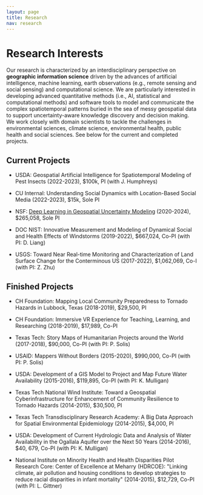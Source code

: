 ```yaml
---
layout: page
title: Research
nav: research
---
```


<!--<div class="col-xs-12 col-md-12" markdown="1"> -->

# Research Interests

Our research is characterized by an interdisciplinary perspective on
**geographic information science** driven by the advances of artificial
intelligence, machine learning, earth observations (e.g., remote sensing
and social sensing) and computational science. We are particularly
interested in developing advanced quantitative methods (i.e., AI,
statistical and computational methods) and software tools to model and
communicate the complex spatiotemporal patterns buried in the sea of messy
geospatial data to support uncertainty-aware knowledge discovery and
decision making. We work closely with domain scientists to tackle the
challenges in environmental sciences, climate science, environmental
health, public health and social sciences. See below for the current and
completed projects.

<!--Particularly, we focus on the development of statistical and
computational methodologies for (a) integrating **heterogeneous sources of
geographic information** (e.g., incompatible scales) for geographic
analysis; (b) characterizing and modeling **complex spatiotemporal
patterns** in geographic phenomena and processes; (c) characterizing and
modeling **spatiotemporal bias and uncertainty** of geographic information
and the associated impacts; (d) addressing the **computing challenges**
when the data scale and model complexity increase dramatically; and (e)
building geospatial-enabled **cyberinfrastructure** for domain scientists.
-->


<!--</div> -->

<!--<div class="col-xs-12 col-md-12 resobj" markdown="1"> -->

## Current Projects 

+ USDA:  Geospatial Artificial Intelligence for Spatiotemporal Modeling of Pest Insects (2022-2023), $100k, PI (with J. Humphreys)

+ CU Internal:  Understanding Social Dynamics with Location-Based Social Media (2022-2023), $15k, Sole PI

+ NSF:  [Deep Learning in Geospatial Uncertainty Modeling](https://www.nsf.gov/awardsearch/showAward?AWD_ID=2026331&HistoricalAwards=false) (2020-2024), $265,058, Sole PI

+ DOC NIST: Innovative Measurement and Modeling of Dynamical Social and Health Effects of Windstorms (2019-2022), $667,024, Co-PI (with PI: D. Liang)

+ USGS: Toward Near Real-time Monitoring and Characterization of Land Surface Change for the Conterminous US (2017-2022), $1,062,069, Co-I (with PI: Z. Zhu)


## Finished Projects 

+ CH Foundation: Mapping Local Community Preparedness to Tornado Hazards in Lubbock, Texas (2018-2019), $29,500, PI

+ CH Foundation: Immersive VR Experience for Teaching, Learning, and Researching (2018-2019), $17,989, Co-PI

+ Texas Tech: Story Maps of Humanitarian Projects around the World (2017-2018), $90,000, Co-PI (with PI: P. Solis)

+ USAID: Mappers Without Borders (2015-2020), $990,000, Co-PI (with PI: P. Solis)

+ USDA: Development of a GIS Model to Project and Map Future Water Availability (2015-2016), $119,895, Co-PI (with PI: K. Mulligan)

+ Texas Tech National Wind Institute: Toward a Geospatial Cyberinfrastructure for Enhancement of Community Resilience to Tornado Hazards (2014-2015), $30,500, PI 

+ Texas Tech Transdisciplinary Research Academy: A Big Data Approach for Spatial Environmental Epidemiology (2014-2015), $4,000, PI

+ USDA: Development of Current Hydrologic Data and Analysis of Water Availability in the Ogallala Aquifer over the Next 50 Years (2014-2016), $40, 679, Co-PI (with PI: K. Mulligan)

+ National Institute on Minority Health and Health Disparities Pilot Research Core: Center of Excellence at Meharry (HDRCOE): "Linking climate, air pollution and housing conditions to develop strategies to reduce racial disparities in infant mortality" (2014-2015), $12,729, Co-PI (with PI: L. Gittner)

<!--</div> -->

